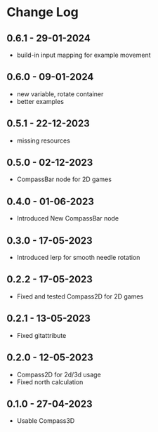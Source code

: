 # Change Log

## 0.6.1 - 29-01-2024
- build-in input mapping for example movement

## 0.6.0 - 09-01-2024
- new variable, rotate container
- better examples

## 0.5.1 - 22-12-2023
- missing resources

## 0.5.0 - 02-12-2023
- CompassBar node for 2D games

## 0.4.0 - 01-06-2023
- Introduced New CompassBar node

## 0.3.0 - 17-05-2023
- Introduced lerp for smooth needle rotation

## 0.2.2 - 17-05-2023
- Fixed and tested Compass2D for 2D games

## 0.2.1 - 13-05-2023
- Fixed gitattribute

## 0.2.0 - 12-05-2023
- Compass2D for 2d/3d usage
- Fixed north calculation

## 0.1.0 - 27-04-2023
- Usable Compass3D
